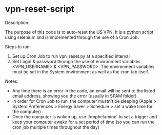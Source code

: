 # vpn-reset-script

Description:

The purpose of this code is to auto-reset the US VPN. It is a python script using selenium and is implemented through the use of a Cron Job.

Steps to run: 

1. Set up Cron Job to run vpn_reset.py at a specified interval
2. Set Login & password through the use of environment variables <VPN_USERNAME> & <VPN_PASSWORD>. The environment variables must be set in the System environment as well as the cron tab itself.

Notes:

- Any time there is an error in the code, an email will be sent to the listed email address, showing you the error (usually in SPAM folder)
- In order for Cron Job to run, the computer mustn't be sleeping (Apple > System Preferences > Energy Saver > Schedule > set a wake time for the computer)
- Once the computer is woken up, use 'Amphetamine' to set a trigger and keep your computer awake for a set period of time (so you can run the cron job multiple times throughout the day)
